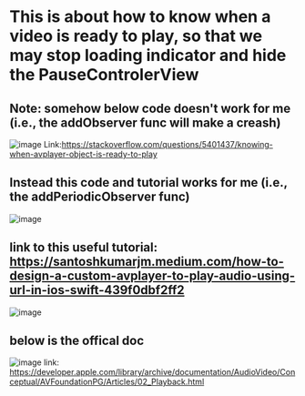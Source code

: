 # This is about how to know when a video is ready to play, so that we may stop loading indicator and hide the PauseControlerView


## Note: somehow below code doesn't work for me (i.e., the addObserver func will make a creash)
![image](https://user-images.githubusercontent.com/81428296/151301430-c729cd91-a354-48f3-8f68-b5ced2dce041.png)
Link:https://stackoverflow.com/questions/5401437/knowing-when-avplayer-object-is-ready-to-play

## Instead this code and tutorial works for me (i.e., the addPeriodicObserver func)
![image](https://user-images.githubusercontent.com/81428296/151306882-32a359ef-f6d0-4c4e-99e9-e3d479948ed4.png)

## link to this useful tutorial: https://santoshkumarjm.medium.com/how-to-design-a-custom-avplayer-to-play-audio-using-url-in-ios-swift-439f0dbf2ff2
![image](https://user-images.githubusercontent.com/81428296/151306991-edf474ac-10de-474f-9f31-71d2fac3c60a.png)

## below is the offical doc
![image](https://user-images.githubusercontent.com/81428296/151301845-265bb4d8-4c75-4a4d-9d8e-656cb39367d5.png)
link: https://developer.apple.com/library/archive/documentation/AudioVideo/Conceptual/AVFoundationPG/Articles/02_Playback.html



